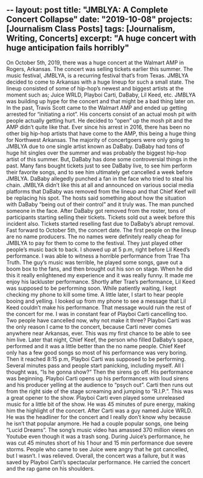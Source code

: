 --
layout: post
title: "JMBLYA: A Complete Concert Collapse"
date: "2019-10-08"
projects: [Journalism Class Posts]
tags: [Journalism, Writing, Concerts]
excerpt: "A huge concert with huge anticipation fails horribly"
---
  On October 5th, 2019, there was a huge concert at the Walmart AMP in Rogers, Arkansas. The concert was selling tickets earlier this summer. The music festival, JMBLYA, is a recurring festival that’s from Texas. JMBLYA decided to come to Arkansas with a huge lineup for such a small state. The lineup consisted of some of hip-hop’s newest and biggest artists at the moment such as; Juice WRLD, Playboi Carti, DaBaby, Lil Keed, etc. JMBLYA was building up hype for the concert and that might be a bad thing later on.
  In the past, Travis Scott came to the Walmart AMP and ended up getting arrested for “initiating a riot”. His concerts consist of an actual mosh pit with people actually getting hurt. He decided to “open” up the mosh pit and the AMP didn’t quite like that. Ever since his arrest in 2016, there has been no other big hip-hop artists that have come to the AMP, this being a huge thing for Northwest Arkansas.
  The majority of concertgoers were only going to JMBLYA due to one single artist known as DaBaby. DaBaby had tons of huge hit singles over the summer and was probably the biggest hip-hop artist of this summer. But, DaBaby has done some controversial things in the past. Many fans bought tickets just to see DaBaby live, to see him perform their favorite songs, and to see him ultimately get cancelled a week before JMBLYA. DaBaby allegedly punched a fan in the face who tried to steal his chain. JMBLYA didn’t like this at all and announced on various social media platforms that DaBaby was removed from the lineup and that Chief Keef will be replacing his spot. The hosts said something about how the situation with DaBaby “being out of their control” and it truly was. The man punched someone in the face.
  After DaBaby got removed from the roster, tons of participants starting selling their tickets. Tickets sold out a week before this incident also. Tickets started reselling fast due to DaBaby’s abrupt removal.
  Fast forward to October 5th, the concert date. The first people on the lineup are no name producers. The no names were definitely really cheap for JMBLYA to pay for them to come to the festival. They just played other people’s music back to back. I showed up at 5 p.m, right before Lil Keed’s performance. I was able to witness a horrible performance from Trae Tha Truth. The guy’s music was terrible, he played some songs, gave out a boom box to the fans, and then brought out his son on stage. When he did this it really enlightened my experience and it was really funny. It made me enjoy his lackluster performance.
  Shortly after Trae’s performance, Lil Keed was supposed to be performing soon. While patiently waiting, I kept checking my phone to kill some time. A little later, I start to hear people booing and yelling. I looked up from my phone to see a message that Lil Keed couldn’t make his performance. That message would ruin the rest of the concert for me. I was in constant fear of Playboi Carti cancelling too. Two people have cancelled now, why not make it three? Playboi Carti was the only reason I came to the concert, because Carti never comes anywhere near Arkansas, ever. This was my first chance to be able to see him live.
  Later that night, Chief Keef, the person who filled DaBaby’s space, performed and it was a little better than the no name people. Chief Keef only has a few good songs so most of his performance was very boring. 
  Then it reached 8:15 p.m, Playboi Carti was supposed to be performing. Several minutes pass and people start panicking, including myself. All I thought was, “Is he gonna show?” Then the sirens go off. His performance was beginning. Playboi Carti opens up his performances with loud sirens and his producer yelling at the audience to “psych out”. Carti then runs out from the right side of the stage screaming and jumping to “R.I.P.”. This was a great opener to the show. Playboi Carti even played some unreleased music for a little bit of the show. He was 45 minutes of pure energy, making him the highlight of the concert.
  After Carti was a guy named Juice WRLD. He was the headliner for the concert and I really don’t know why because he isn’t that popular anymore. He had a couple popular songs, one being “Lucid Dreams”. The song’s music video has amassed 370 million views on Youtube even though it was a trash song. During Juice’s performance, he was cut 45 minutes short of his 1 hour and 15 min performance due severe storms. People who came to see Juice were angry that he got cancelled, but I wasn’t. I was relieved.
  Overall, the concert was a failure, but it was saved by Playboi Carti’s spectacular performance. He carried the concert and the rap game on his shoulders.
